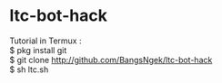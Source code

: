 # ltc-bot-hack<br>
Tutorial in Termux :<br>
$ pkg install git<br>
$ git clone http://github.com/BangsNgek/ltc-bot-hack <br>
$ sh ltc.sh
